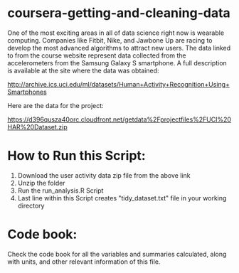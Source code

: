# coursera-getting-and-cleaning-data

One of the most exciting areas in all of data science right now is wearable computing. Companies like Fitbit, Nike, and Jawbone Up are racing to develop the most advanced algorithms to attract new users. The data linked to from the course website represent data collected from the accelerometers from the Samsung Galaxy S smartphone. A full description is available at the site where the data was obtained:

http://archive.ics.uci.edu/ml/datasets/Human+Activity+Recognition+Using+Smartphones

Here are the data for the project:

https://d396qusza40orc.cloudfront.net/getdata%2Fprojectfiles%2FUCI%20HAR%20Dataset.zip

# How to Run this Script:

  1) Download the user activity data zip file from the above link
  2) Unzip the folder
  3) Run the run_analysis.R Script
  4) Last line within this Script creates "tidy_dataset.txt" file in your working directory
  
# Code book:
  Check the code book for all the variables and summaries calculated, along with units, and other relevant information of this file.
